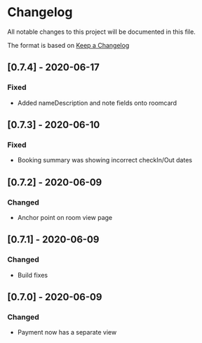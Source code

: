 # Changelog

All notable changes to this project will be documented in this file.

The format is based on [Keep a Changelog](https://keepachangelog.com/en/1.0.0/)

## [0.7.4] - 2020-06-17

### Fixed

- Added nameDescription and note fields onto roomcard

## [0.7.3] - 2020-06-10

### Fixed

- Booking summary was showing incorrect checkIn/Out dates

## [0.7.2] - 2020-06-09

### Changed

- Anchor point on room view page

## [0.7.1] - 2020-06-09

### Changed

- Build fixes

## [0.7.0] - 2020-06-09

### Changed

- Payment now has a separate view
